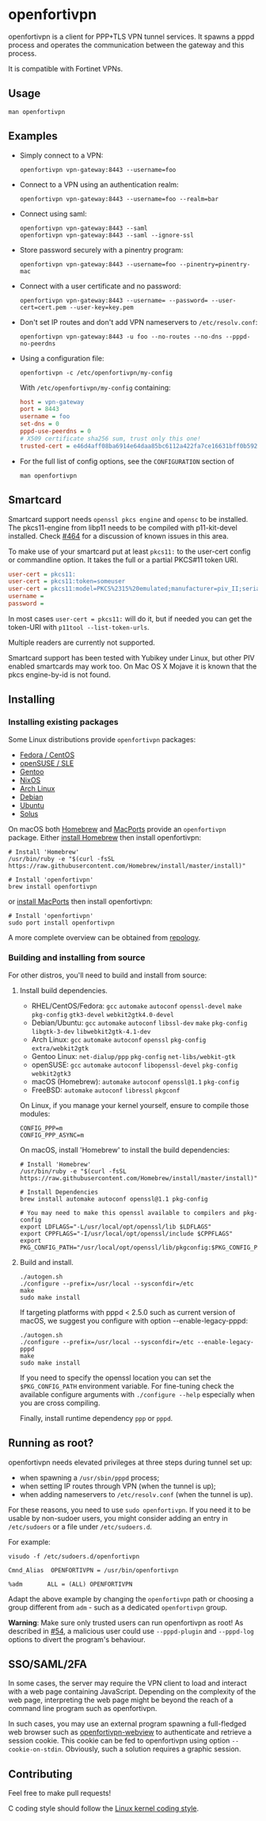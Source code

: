 openfortivpn
============

openfortivpn is a client for PPP+TLS VPN tunnel services.
It spawns a pppd process and operates the communication between the gateway and
this process.

It is compatible with Fortinet VPNs.

Usage
-----

```shell
man openfortivpn
```

Examples
--------

* Simply connect to a VPN:
  ```shell
  openfortivpn vpn-gateway:8443 --username=foo
  ```

* Connect to a VPN using an authentication realm:
  ```shell
  openfortivpn vpn-gateway:8443 --username=foo --realm=bar
  ```

* Connect using saml:
  ```
  openfortivpn vpn-gateway:8443 --saml
  openfortivpn vpn-gateway:8443 --saml --ignore-ssl
  ```

* Store password securely with a pinentry program:
  ```shell
  openfortivpn vpn-gateway:8443 --username=foo --pinentry=pinentry-mac
  ```

* Connect with a user certificate and no password:
  ```shell
  openfortivpn vpn-gateway:8443 --username= --password= --user-cert=cert.pem --user-key=key.pem
  ```

* Don't set IP routes and don't add VPN nameservers to `/etc/resolv.conf`:
  ```shell
  openfortivpn vpn-gateway:8443 -u foo --no-routes --no-dns --pppd-no-peerdns
  ```

* Using a configuration file:
  ```shell
  openfortivpn -c /etc/openfortivpn/my-config
  ```

  With `/etc/openfortivpn/my-config` containing:
  ```ini
  host = vpn-gateway
  port = 8443
  username = foo
  set-dns = 0
  pppd-use-peerdns = 0
  # X509 certificate sha256 sum, trust only this one!
  trusted-cert = e46d4aff08ba6914e64daa85bc6112a422fa7ce16631bff0b592a28556f993db
  ```

* For the full list of config options, see the `CONFIGURATION` section of
  ```shell
  man openfortivpn
  ```

Smartcard
---------

Smartcard support needs `openssl pkcs engine` and `opensc` to be installed.
The pkcs11-engine from libp11 needs to be compiled with p11-kit-devel installed.
Check [#464](https://github.com/adrienverge/openfortivpn/issues/464) for a discussion
of known issues in this area.

To make use of your smartcard put at least `pkcs11:` to the user-cert config or commandline
option. It takes the full or a partial PKCS#11 token URI.

```ini
user-cert = pkcs11:
user-cert = pkcs11:token=someuser
user-cert = pkcs11:model=PKCS%2315%20emulated;manufacturer=piv_II;serial=012345678;token=someuser
username =
password =
```

In most cases `user-cert = pkcs11:` will do it, but if needed you can get the token-URI
with `p11tool --list-token-urls`.

Multiple readers are currently not supported.

Smartcard support has been tested with Yubikey under Linux, but other PIV enabled
smartcards may work too. On Mac OS X Mojave it is known that the pkcs engine-by-id
is not found.

Installing
----------

### Installing existing packages

Some Linux distributions provide `openfortivpn` packages:
* [Fedora / CentOS](https://packages.fedoraproject.org/pkgs/openfortivpn)
* [openSUSE / SLE](https://software.opensuse.org/package/openfortivpn)
* [Gentoo](https://packages.gentoo.org/packages/net-vpn/openfortivpn)
* [NixOS](https://github.com/NixOS/nixpkgs/tree/master/pkgs/tools/networking/openfortivpn)
* [Arch Linux](https://archlinux.org/packages/extra/x86_64/openfortivpn)
* [Debian](https://packages.debian.org/stable/openfortivpn)
* [Ubuntu](https://packages.ubuntu.com/search?keywords=openfortivpn)
* [Solus](https://dev.getsol.us/source/openfortivpn/)

On macOS both [Homebrew](https://formulae.brew.sh/formula/openfortivpn) and
[MacPorts](https://ports.macports.org/port/openfortivpn)
provide an `openfortivpn` package.
Either [install Homebrew](https://brew.sh/) then install openfortivpn:
```shell
# Install 'Homebrew'
/usr/bin/ruby -e "$(curl -fsSL https://raw.githubusercontent.com/Homebrew/install/master/install)"

# Install 'openfortivpn'
brew install openfortivpn
```

or [install MacPorts](https://www.macports.org/install.php) then install openfortivpn:
```shell
# Install 'openfortivpn'
sudo port install openfortivpn
```

A more complete overview can be obtained from [repology](https://repology.org/project/openfortivpn/versions).

### Building and installing from source

For other distros, you'll need to build and install from source:

1.  Install build dependencies.

    * RHEL/CentOS/Fedora: `gcc` `automake` `autoconf` `openssl-devel` `make` `pkg-config` `gtk3-devel` `webkit2gtk4.0-devel`
    * Debian/Ubuntu: `gcc` `automake` `autoconf` `libssl-dev` `make` `pkg-config` `libgtk-3-dev` `libwebkit2gtk-4.1-dev`
    * Arch Linux: `gcc` `automake` `autoconf` `openssl` `pkg-config` `extra/webkit2gtk`
    * Gentoo Linux: `net-dialup/ppp` `pkg-config` `net-libs/webkit-gtk`
    * openSUSE: `gcc` `automake` `autoconf` `libopenssl-devel` `pkg-config` `webkit2gtk3`
    * macOS (Homebrew): `automake` `autoconf` `openssl@1.1` `pkg-config`
    * FreeBSD: `automake` `autoconf` `libressl` `pkgconf`

    On Linux, if you manage your kernel yourself, ensure to compile those modules:
    ```text
    CONFIG_PPP=m
    CONFIG_PPP_ASYNC=m
    ```

    On macOS, install 'Homebrew' to install the build dependencies:
    ```shell
    # Install 'Homebrew'
    /usr/bin/ruby -e "$(curl -fsSL https://raw.githubusercontent.com/Homebrew/install/master/install)"

    # Install Dependencies
    brew install automake autoconf openssl@1.1 pkg-config

    # You may need to make this openssl available to compilers and pkg-config
    export LDFLAGS="-L/usr/local/opt/openssl/lib $LDFLAGS"
    export CPPFLAGS="-I/usr/local/opt/openssl/include $CPPFLAGS"
    export PKG_CONFIG_PATH="/usr/local/opt/openssl/lib/pkgconfig:$PKG_CONFIG_PATH"
    ```

2.  Build and install.

    ```shell
    ./autogen.sh
    ./configure --prefix=/usr/local --sysconfdir=/etc
    make
    sudo make install
    ```

    If targeting platforms with pppd < 2.5.0 such as current version of macOS,
    we suggest you configure with option --enable-legacy-pppd:

    ```shell
    ./autogen.sh
    ./configure --prefix=/usr/local --sysconfdir=/etc --enable-legacy-pppd
    make
    sudo make install
    ```

    If you need to specify the openssl location you can set the `$PKG_CONFIG_PATH`
    environment variable. For fine-tuning check the available configure arguments
    with `./configure --help` especially when you are cross compiling.

    Finally, install runtime dependency `ppp` or `pppd`.

Running as root?
----------------

openfortivpn needs elevated privileges at three steps during tunnel set up:

* when spawning a `/usr/sbin/pppd` process;
* when setting IP routes through VPN (when the tunnel is up);
* when adding nameservers to `/etc/resolv.conf` (when the tunnel is up).

For these reasons, you need to use `sudo openfortivpn`.
If you need it to be usable by non-sudoer users, you might consider adding an
entry in `/etc/sudoers` or a file under `/etc/sudoers.d`.

For example:
```shell
visudo -f /etc/sudoers.d/openfortivpn
```
```text
Cmnd_Alias  OPENFORTIVPN = /usr/bin/openfortivpn

%adm       ALL = (ALL) OPENFORTIVPN
```
Adapt the above example by changing the `openfortivpn` path or choosing
a group different from `adm` - such as a dedicated `openfortivpn` group.

**Warning**: Make sure only trusted users can run openfortivpn as root!
As described in [#54](https://github.com/adrienverge/openfortivpn/issues/54),
a malicious user could use `--pppd-plugin` and `--pppd-log` options to divert
the program's behaviour.

SSO/SAML/2FA
------------

In some cases, the server may require the VPN client to load and interact
with a web page containing JavaScript. Depending on the complexity of the
web page, interpreting the web page might be beyond the reach of a command
line program such as openfortivpn.

In such cases, you may use an external program spawning a full-fledged
web browser such as
[openfortivpn-webview](https://github.com/gm-vm/openfortivpn-webview)
to authenticate and retrieve a session cookie. This cookie can be fed
to openfortivpn using option `--cookie-on-stdin`. Obviously, such a
solution requires a graphic session.

Contributing
------------

Feel free to make pull requests!

C coding style should follow the
[Linux kernel coding style](https://www.kernel.org/doc/html/latest/process/coding-style.html).
